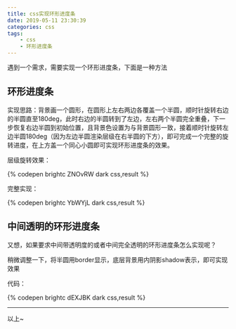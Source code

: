 ```yaml
---
title: css实现环形进度条
date: 2019-05-11 23:30:39
categories: css
tags: 
    - css
    - 环形进度条
---
```


遇到一个需求，需要实现一个环形进度条，下面是一种方法

## 环形进度条

实现思路：背景画一个圆形，在圆形上左右两边各覆盖一个半圆，顺时针旋转右边的半圆直至180deg，此时右边的半圆转到了左边，左右两个半圆完全重叠，下一步恢复右边半圆到初始位置，且背景色设置为与背景圆形一致，接着顺时针旋转左边半圆180deg（因为左边半圆渲染层级在右半圆的下方），即可完成一个完整的旋转进度，在上方盖一个同心小圆即可实现环形进度条的效果。

层级旋转效果：

{% codepen brightc ZNOvRW dark css,result %}

完整实现：

{% codepen brightc YbWYjL dark css,result %}

## 中间透明的环形进度条

又想，如果要求中间带透明度的或者中间完全透明的环形进度条怎么实现呢？

稍微调整一下，将半圆用border显示，底层背景用内阴影shadow表示，即可实现效果

代码：

{% codepen brightc dEXJBK dark css,result %}

***

以上~

